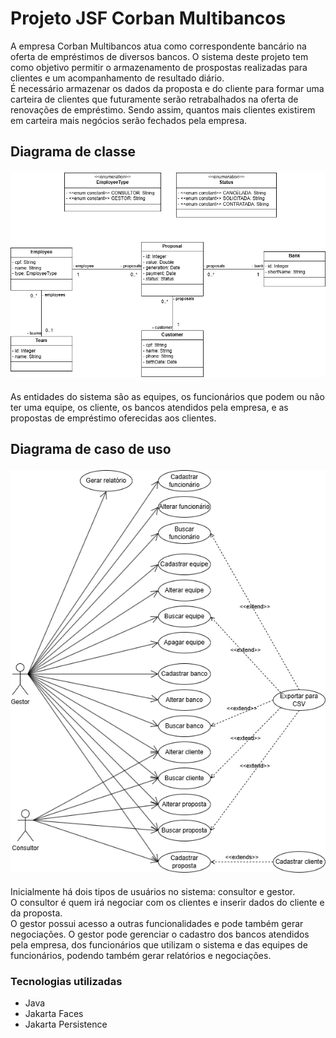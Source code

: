 # Projeto JSF Corban Multibancos
A empresa Corban Multibancos atua como correspondente bancário na oferta de empréstimos de diversos bancos. O sistema deste projeto tem como objetivo permitir o armazenamento de prospostas realizadas para clientes e um acompanhamento de resultado diário.<br>
É necessário armazenar os dados da proposta e do cliente para formar uma carteira de clientes que futuramente serão retrabalhados na oferta de renovações de empréstimo. Sendo assim, quantos mais clientes existirem em carteira mais negócios serão fechados pela empresa.


<h2>
	<p>Diagrama de classe</p>
	<img src="./images/diagrama de classe.png"/>
</h2>
As entidades do sistema são as equipes, os funcionários que podem ou não ter uma equipe, os cliente, os bancos atendidos pela empresa, e as propostas de empréstimo oferecidas aos clientes.


<h2>
	<p>Diagrama de caso de uso</p>
	<img src="./images/diagrama de caso de uso.png"/>
</h2>
Inicialmente há dois tipos de usuários no sistema: consultor e gestor.<br>
O consultor é quem irá negociar com os clientes e inserir dados do cliente e da proposta.<br>
O gestor possui acesso a outras funcionalidades e pode também gerar negociações. O gestor pode gerenciar o cadastro dos bancos atendidos pela empresa, dos funcionários que utilizam o sistema e das equipes de funcionários, podendo também gerar relatórios e negociações.

### Tecnologias utilizadas
- Java
- Jakarta Faces
- Jakarta Persistence

